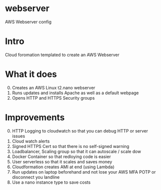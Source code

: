 # webserver
AWS Webserver config

# Intro
Cloud foromation templated to create an AWS Webserver

# What it does
0. Creates an AWS Linux t2.nano webserver
1. Runs updates and installs Apache as well as a default webpage
2. Opens HTTP and HTTPS Security groups

# Improvements
0. HTTP Logging to cloudwatch so that you can debug HTTP or server issues
1. Cloud watch alerts
2. Signed HTTPS Cert so that there is no self-signed warning
3. Loadbalancer, Scaling group so that it can autoscale / scale dow
4. Docker Container so that redloying code is easier
5. User serverless so that it scales and saves money
6. Cloudformation creates AMI at end (using Lambda)
7. Run updates on laptop beforehand and not lose your AWS MFA POTP or disconnect you landline
8. Use a nano instance type to save costs
